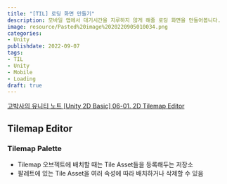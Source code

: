 ```yaml
---
title: "[TIL] 로딩 화면 만들기"
description: 모바일 앱에서 대기시간을 지루하지 않게 해줄 로딩 화면을 만들어봅니다.
image: resource/Pasted%20image%2020220905010034.png
categories: 
- Unity 
publishdate: 2022-09-07
tags:
- TIL
- Unity
- Mobile
- Loading
draft: true
---
```


[고박사의 유니티 노트 [Unity 2D Basic] 06-01. 2D Tilemap Editor](https://www.youtube.com/watch?v=9Y0bUhwxRyk&list=PLC2Tit6NyVie46nbdEM00wFoojjRlXIcf&index=10)

## Tilemap Editor
### Tilemap Palette
- Tilemap 오브젝트에 배치할 때는 Tile Asset들을 등록해두는 저장소
- 팔레트에 있는 Tile Asset을 여러 속성에 따라 배치하거나 삭제할 수 있음

